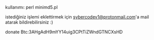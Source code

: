 kullanımı: perl minimd5.pl

istediğiniz işlemi eklettirmek için sybercodev1@protonmail.com'a mail atarak bildirebilirsiniz :)

donate Btc:3AHgAdH9mYY14uig3CPtTiZWndGTNCXsHD
